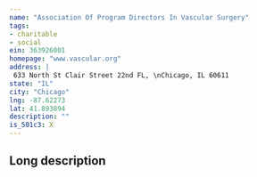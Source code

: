 ```yaml
---
name: "Association Of Program Directors In Vascular Surgery"
tags:
- charitable
- social
ein: 363926001
homepage: "www.vascular.org"
address: |
 633 North St Clair Street 22nd FL, \nChicago, IL 60611
state: "IL"
city: "Chicago"
lng: -87.62273
lat: 41.893894
description: ""
is_501c3: X
---
```


## Long description


